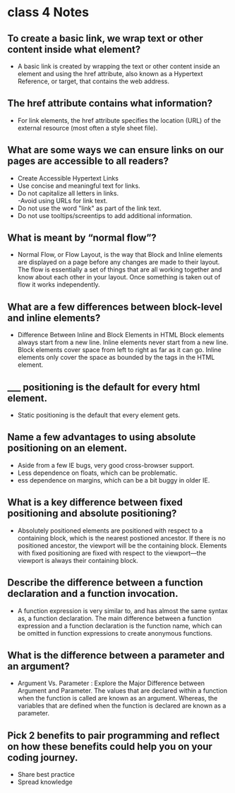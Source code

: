 # class 4 Notes

## To create a basic link, we wrap text or other content inside what element?

- A basic link is created by wrapping the text or other content inside an <a> element and using the href attribute, also known as a Hypertext Reference, or target, that contains the web address.

## The href attribute contains what information?

- For link elements, the href attribute specifies the location (URL) of the external resource (most often a style sheet file).

## What are some ways we can ensure links on our pages are accessible to all readers?

- Create Accessible Hypertext Links  
- Use concise and meaningful text for links.  
- Do not capitalize all letters in links.  
-Avoid using URLs for link text.  
- Do not use the word "link" as part of the link text.  
- Do not use tooltips/screentips to add additional information.  

## What is meant by “normal flow”?

- Normal Flow, or Flow Layout, is the way that Block and Inline elements are displayed on a page before any changes are made to their layout. The flow is essentially a set of things that are all working together and know about each other in your layout. Once something is taken out of flow it works independently.

## What are a few differences between block-level and inline elements?

- Difference Between Inline and Block Elements in HTML
Block elements always start from a new line. Inline elements never start from a new line. Block elements cover space from left to right as far as it can go. Inline elements only cover the space as bounded by the tags in the HTML element.

## ___ positioning is the default for every html element.

-  Static positioning is the default that every element gets.

## Name a few advantages to using absolute positioning on an element.

- Aside from a few IE bugs, very good cross-browser support.  
- Less dependence on floats, which can be problematic.  
- ess dependence on margins, which can be a bit buggy in older IE.  

## What is a key difference between fixed positioning and absolute positioning?

- Absolutely positioned elements are positioned with respect to a containing block, which is the nearest postioned ancestor. If there is no positioned ancestor, the viewport will be the containing block. Elements with fixed positioning are fixed with respect to the viewport—the viewport is always their containing block.

## Describe the difference between a function declaration and a function invocation.

- A function expression is very similar to, and has almost the same syntax as, a function declaration. The main difference between a function expression and a function declaration is the function name, which can be omitted in function expressions to create anonymous functions.

## What is the difference between a parameter and an argument?

- Argument Vs. Parameter : Explore the Major Difference between Argument and Parameter. The values that are declared within a function when the function is called are known as an argument. Whereas, the variables that are defined when the function is declared are known as a parameter.

## Pick 2 benefits to pair programming and reflect on how these benefits could help you on your coding journey.

- Share best practice
- Spread knowledge